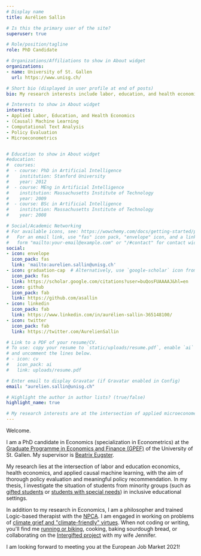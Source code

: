 ```yaml
---
# Display name
title: Aurélien Sallin

# Is this the primary user of the site?
superuser: true

# Role/position/tagline
role: PhD Candidate

# Organizations/Affiliations to show in About widget
organizations:
- name: University of St. Gallen
  url: https://www.unisg.ch/

# Short bio (displayed in user profile at end of posts)
bio: My research interests include labor, education, and health economics, as well as machine learning methods. 

# Interests to show in About widget
interests:
- Applied Labor, Education, and Health Economics
- (Causal) Machine Learning
- Computational Text Analysis
- Policy Evaluation
- Microeconometrics


# Education to show in About widget
#education:
#  courses:
#  - course: PhD in Artificial Intelligence
#    institution: Stanford University
#    year: 2012
#  - course: MEng in Artificial Intelligence
#    institution: Massachusetts Institute of Technology
#    year: 2009
#  - course: BSc in Artificial Intelligence
#    institution: Massachusetts Institute of Technology
#    year: 2008

# Social/Academic Networking
# For available icons, see: https://wowchemy.com/docs/getting-started/page-builder/#icons
#   For an email link, use "fas" icon pack, "envelope" icon, and a link in the
#   form "mailto:your-email@example.com" or "/#contact" for contact widget.
social:
- icon: envelope
  icon_pack: fas
  link: 'mailto:aurelien.sallin@unisg.ch'
- icon: graduation-cap  # Alternatively, use `google-scholar` icon from `ai` icon pack
  icon_pack: fas
  link: https://scholar.google.com/citations?user=buQosFUAAAAJ&hl=en
- icon: github
  icon_pack: fab
  link: https://github.com/asallin
- icon: linkedin
  icon_pack: fab
  link: https://www.linkedin.com/in/aurélien-sallin-365148100/
- icon: twitter
  icon_pack: fab
  link: https://twitter.com/AurelienSallin

# Link to a PDF of your resume/CV.
# To use: copy your resume to `static/uploads/resume.pdf`, enable `ai` icons in `params.toml`, 
# and uncomment the lines below.
# - icon: cv
#   icon_pack: ai
#   link: uploads/resume.pdf

# Enter email to display Gravatar (if Gravatar enabled in Config)
email: "aurelien.sallin@unisg.ch"

# Highlight the author in author lists? (true/false)
highlight_name: true

# My research interests are at the intersection of applied microeconometrics, (causal) machine learning, and education and health economics, with the aim of thorough policy evaluation and meaningful policy recommendation.
---
```


Welcome. 

I am a PhD candidate in Economics (specialization in Econometrics) at the [Graduate Programme in Economics and Finance (GPEF)](https://www.unisg.ch/en/forschung/doktorat/graduateprogrammeeconomicsandandfinance) of the University of St. Gallen. My supervisor is [Beatrix Eugster](https://www.beatrixeugster.ch/).

My research lies at the intersection of labor and education economics, health economics, and applied causal machine learning, with the aim of thorough policy evaluation and meaningful policy recommendation. In my thesis, I investigate the situation of students from minority groups (such as [gifted students](http://jhr.uwpress.org/content/early/2021/02/03/jhr.58.4.0920-11170R1.full.pdf+html) or [students with special needs](https://drive.google.com/file/d/107Nj2l3LgDpGxCkFDXnll7oCCeZ-Yz4c/view)) in inclusive educational settings. 

In addition to my research in Economics, I am a philosopher and trained Logic-based therapist with the [NPCA](https://npcassoc.org/). I am engaged in working on problems of [climate grief and "climate-friendly" virtues](https://www.pdcnet.org/ijpp/content/ijpp_2021_0007_0001_0011_0026). When not coding or writing, you'll find me [running or biking](https://www.strava.com/athletes/14815281), cooking, baking sourdough bread, or collaborating on the [Intergifted project](https://www.intergifted.com) with my wife Jennifer.  

I am looking forward to meeting you at the European Job Market 2021!
